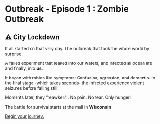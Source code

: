 # Outbreak - Episode 1 : Zombie Outbreak

## ⚠ City Lockdown

It all started on that very day. The outbreak that took the whole world by surprise. 

A failed experiment that leaked into our waters, and infected all ocean life and finally, into **us**.

It began with rabies like symptoms: Confusion, agression, and dementia. In the final stage -which takes seconds- the infected experience violent seizures before falling still.

Moments later, they "reawken"..
No pain.
No fear.
Only hunger!

The battle for survival starts at the mall in **Wisconsin**

[Begin your journey.](./scene1.md)










